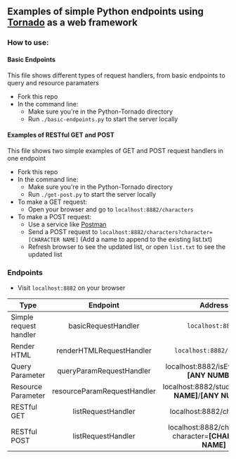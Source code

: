 ## Examples of simple Python endpoints using [Tornado](https://www.tornadoweb.org/en/stable/) as a web framework

### How to use:

#### Basic Endpoints
This file shows different types of request handlers, from basic endpoints to query and resource paramaters
- Fork this repo
- In the command line:
  - Make sure you're in the Python-Tornado directory
  - Run `./basic-endpoints.py` to start the server locally

#### Examples of RESTful GET and POST
This file shows two simple examples of GET and POST request handlers in one endpoint
- Fork this repo
- In the command line:
  - Make sure you're in the Python-Tornado directory
  - Run `./get-post.py` to start the server locally
- To make a GET request:
  - Open your browser and go to `localhost:8882/characters`
- To make a POST request:
  - Use a service like [Postman](https://www.getpostman.com/)
  - Send a POST request to `localhost:8882/characters?character=[CHARACTER NAME]` (Add a name to append to the existing list.txt)
  - Refresh browser to see the updated list, or open `list.txt` to see the updated list

### Endpoints
- Visit `localhost:8882` on your browser

|Type | Endpoint | Address | Example |
|--- | :---: | :---: | :---: |
Simple request handler | basicRequestHandler | `localhost:8882/` | 
Render HTML | renderHTMLRequestHandler | `localhost:8882/animals` | 
Query Parameter | queryParamRequestHandler | localhost:8882/isEven?num=__[ANY NUMBER]__ | `localhost:8882/isEven?num=3`
Resource Parameter | resourceParamRequestHandler | localhost:8882/students/__[ANY NAME]__/__[ANY NUMBER]__ | `localhost:8882/students/francesca/123`
RESTful GET | listRequestHandler | localhost:8882/characters|
RESTful POST | listRequestHandler | localhost:8882/characters?character=__[CHARACTER NAME]__ | `localhost:8882/characters?character=Riker`
